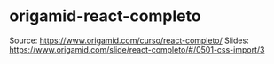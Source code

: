 # origamid-react-completo

Source: https://www.origamid.com/curso/react-completo/
Slides: https://www.origamid.com/slide/react-completo/#/0501-css-import/3
